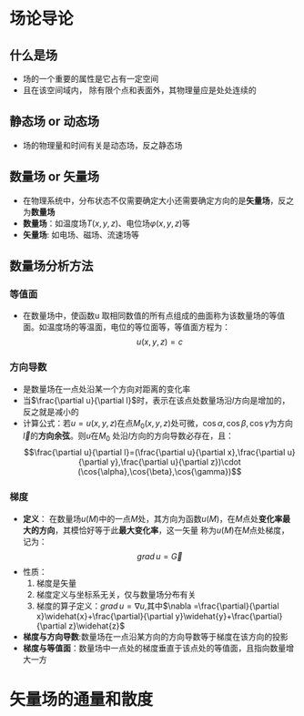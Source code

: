 # 场论导论
## 什么是场
- 场的一个重要的属性是它占有一定空间
- 且在该空间域内， 除有限个点和表面外，其物理量应是处处连续的
## 静态场 or 动态场
- 场的物理量和时间有关是动态场，反之静态场

## 数量场 or 矢量场
- 在物理系统中，分布状态不仅需要确定大小还需要确定方向的是**矢量场**，反之为**数量场**
- **数量场**：如温度场$T(x,y,z)$、电位场$\varphi(x,y,z)$等
- **矢量场**:  如电场、磁场、流速场等
## 数量场分析方法
### 等值面
- 在数量场中，使函数u 取相同数值的所有点组成的曲面称为该数量场的等值面。如温度场的等温面，电位的等位面等，等值面方程为：$$u(x,y,z)=c$$
### 方向导数
- 是数量场在一点处沿某一个方向对距离的变化率 
- 当$\frac{\partial u}{\partial l}$时，表示在该点处数量场沿$l$方向是增加的，反之就是减小的
- 计算公式：若$u=u(x,y,z)$在点$M_0(x,y,z)$处可微，$\cos \alpha,\cos \beta,\cos \gamma$为方向 $\vec{l}$的**方向余弦**。则$u$在$M_0$ 处沿$l$方向的方向导数必存在，且：$$\frac{\partial u}{\partial l}=(\frac{\partial u}{\partial x},\frac{\partial u}{\partial y},\frac{\partial u}{\partial z})\cdot (\cos{\alpha},\cos{\beta},\cos{\gamma})$$
### 梯度

- **定义**： 在数量场$u(M)$中的一点$M$处，其方向为函数$u(M)$，在$M$点处**变化率最大的方向**，其模恰好等于此**最大变化率**，这一矢量 称为$u(M)$在$M$点处梯度，记为：$$grad\, u=\vec{G}$$
- 性质：
	1. 梯度是矢量
	2. 梯度定义与坐标系无关，仅与数量场分布有关
	3. 梯度的算子定义：$grad\,u=\nabla u$,其中$\nabla =\frac{\partial}{\partial x}\widehat{x}+\frac{\partial}{\partial y}\widehat{y}+\frac{\partial}{\partial z}\widehat{z}$
- **梯度与方向导数**:数量场在一点沿某方向的方向导数等于梯度在该方向的投影
- **梯度与等值面**：数量场中一点处的梯度垂直于该点处的等值面，且指向数量增大一方



# 矢量场的通量和散度
